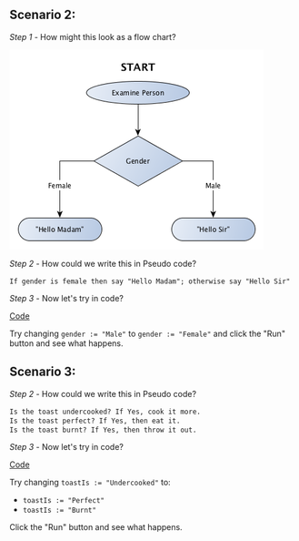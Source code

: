 ## Scenario 2:

*Step 1* - How might this look as a flow chart?

![Scenario 2](ep01s02.png)

*Step 2* - How could we write this in Pseudo code?

```
If gender is female then say "Hello Madam"; otherwise say "Hello Sir"
```

*Step 3* - Now let's try in code?

[Code](https://play.golang.org/p/p636I-920f)

Try changing `gender := "Male"` to `gender := "Female"` and click the "Run" button and see what happens.

## Scenario 3:

*Step 2* - How could we write this in Pseudo code?

```
Is the toast undercooked? If Yes, cook it more.
Is the toast perfect? If Yes, then eat it.
Is the toast burnt? If Yes, then throw it out.
```

*Step 3* - Now let's try in code?

[Code](https://play.golang.org/p/ezhOyazjbq)

Try changing `toastIs := "Undercooked"` to:
* `toastIs := "Perfect"`
* `toastIs := "Burnt"`

Click the "Run" button and see what happens.
